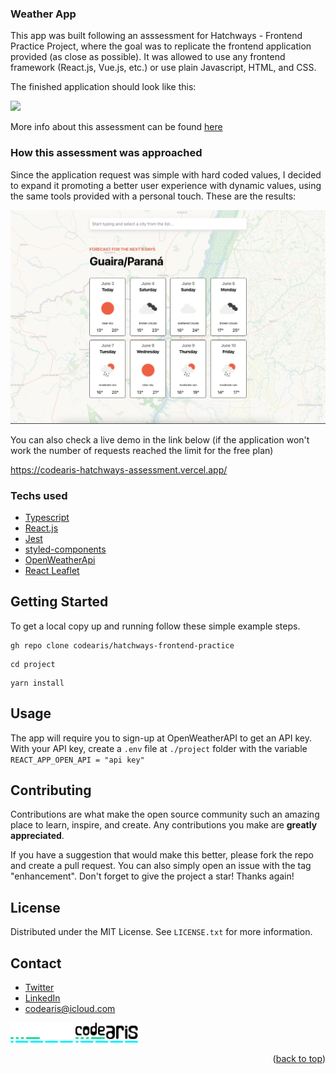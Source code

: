 <h3>Weather App</h3>

  <p>
    This app was built following an asssessment for Hatchways - Frontend Practice Project, where the goal was to replicate the frontend application provided (as close as
possible). It was allowed to use any frontend framework (React.js, Vue.js, etc.) or use
plain Javascript, HTML, and CSS.
  </p>
  
 The finished application should look like this:

<img src="https://hatchways.notion.site/image/https%3A%2F%2Fs3-us-west-2.amazonaws.com%2Fsecure.notion-static.com%2Ff9224e62-3e6f-4a2a-9904-665a81e42c8e%2FScreenshot_from_2021-08-17_16-18-35.png?table=block&id=0aa4a239-668e-4ba2-b2ae-cfdba1014a0c&spaceId=6bb19204-9262-4b1f-9a9e-d450329fd633&width=2000&userId=&cache=v2" />

More info about this assessment can be found [here](https://hatchways.notion.site/hatchways/Front-End-Practice-Assessment-0a0723b34cae4e41912ff6bf5b7c2b77)

<!-- ABOUT THE PROJECT -->

### How this assessment was approached

Since the application request was simple with hard coded values, I decided to expand it promoting a better user experience with dynamic values, using the same tools provided with a personal touch. These are the results:

<img src="images/app.png" alt="App demo">

You can also check a live demo in the link below (if the application won't work the number of requests reached the limit for the free plan)

https://codearis-hatchways-assessment.vercel.app/

### Techs used

- [Typescript](https://www.typescriptlang.org/)
- [React.js](https://reactjs.org/)
- [Jest](https://jestjs.io/)
- [styled-components](https://styled-components.com/)
- [OpenWeatherApi](https://openweathermap.org/api)
- [React Leaflet](https://react-leaflet.js.org/)

<!-- GETTING STARTED -->

## Getting Started

To get a local copy up and running follow these simple example steps.

```
gh repo clone codearis/hatchways-frontend-practice
```

```
cd project
```

```
yarn install
```

<!-- USAGE EXAMPLES -->

## Usage

The app will require you to sign-up at OpenWeatherAPI to get an API key.
With your API key, create a `.env` file at `./project` folder with the variable `REACT_APP_OPEN_API = "api key"`

<!-- CONTRIBUTING -->

## Contributing

Contributions are what make the open source community such an amazing place to learn, inspire, and create. Any contributions you make are **greatly appreciated**.

If you have a suggestion that would make this better, please fork the repo and create a pull request. You can also simply open an issue with the tag "enhancement".
Don't forget to give the project a star! Thanks again!

<!-- LICENSE -->

## License

Distributed under the MIT License. See `LICENSE.txt` for more information.

<!-- CONTACT -->

## Contact

- [Twitter](https://twitter.com/codearis)
- [LinkedIn](https://www.linkedin.com/in/ariel-christmann/)
- codearis@icloud.com

<img src="https://github.com/codearis/codearis/blob/main/codearis.svg#gh-dark-mode-only" width="100" >
<img src="https://github.com/codearis/codearis/blob/main/codearis-lg.svg#gh-light-mode-only" width="100" >

<p align="right">(<a href="#top">back to top</a>)</p>
